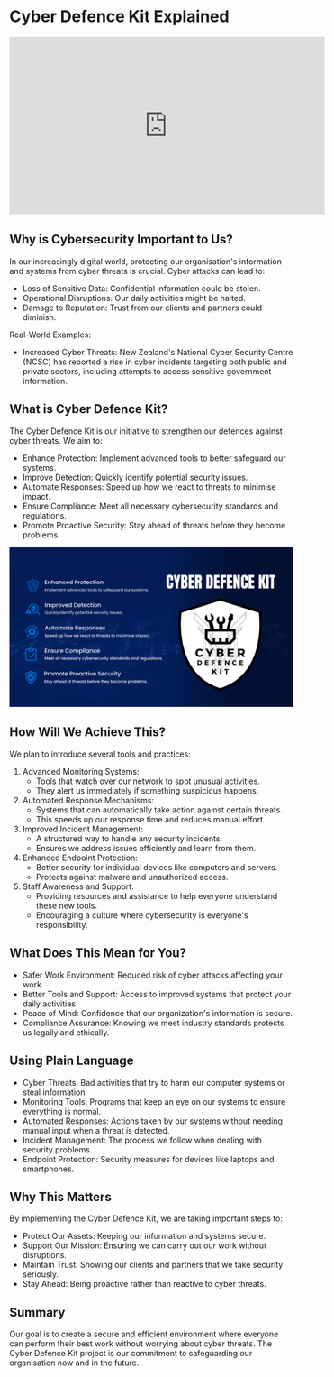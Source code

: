 # Cyber Defence Kit Explained

<iframe width="560" height="315" src="https://www.youtube.com/embed/78k5_wiy--4?si=egTvtGKt1W6-TrBW" title="YouTube video player" frameborder="0" allow="accelerometer; autoplay; clipboard-write; encrypted-media; gyroscope; picture-in-picture; web-share" referrerpolicy="strict-origin-when-cross-origin" allowfullscreen></iframe>

## Why is Cybersecurity Important to Us?

In our increasingly digital world, protecting our organisation's information and systems from cyber threats is crucial. Cyber attacks can lead to:

- Loss of Sensitive Data: Confidential information could be stolen.
- Operational Disruptions: Our daily activities might be halted.
- Damage to Reputation: Trust from our clients and partners could diminish.

Real-World Examples:

- Increased Cyber Threats: New Zealand's National Cyber Security Centre (NCSC) has reported a rise in cyber incidents targeting both public and private sectors, including attempts to access sensitive government information.

## What is Cyber Defence Kit?

The Cyber Defence Kit is our initiative to strengthen our defences against cyber threats. We aim to:

- Enhance Protection: Implement advanced tools to better safeguard our systems.
- Improve Detection: Quickly identify potential security issues.
- Automate Responses: Speed up how we react to threats to minimise impact.
- Ensure Compliance: Meet all necessary cybersecurity standards and regulations.
- Promote Proactive Security: Stay ahead of threats before they become problems.

![1.png](1.png)

## How Will We Achieve This?

We plan to introduce several tools and practices:

1. Advanced Monitoring Systems:
    - Tools that watch over our network to spot unusual activities.
    - They alert us immediately if something suspicious happens.
2. Automated Response Mechanisms:
    - Systems that can automatically take action against certain threats.
    - This speeds up our response time and reduces manual effort.
3. Improved Incident Management:
    - A structured way to handle any security incidents.
    - Ensures we address issues efficiently and learn from them.
4. Enhanced Endpoint Protection:
    - Better security for individual devices like computers and servers.
    - Protects against malware and unauthorized access.
5. Staff Awareness and Support:
    - Providing resources and assistance to help everyone understand these new tools.
    - Encouraging a culture where cybersecurity is everyone's responsibility.

## What Does This Mean for You?

- Safer Work Environment: Reduced risk of cyber attacks affecting your work.
- Better Tools and Support: Access to improved systems that protect your daily activities.
- Peace of Mind: Confidence that our organization's information is secure.
- Compliance Assurance: Knowing we meet industry standards protects us legally and ethically.

## Using Plain Language

- Cyber Threats: Bad activities that try to harm our computer systems or steal information.
- Monitoring Tools: Programs that keep an eye on our systems to ensure everything is normal.
- Automated Responses: Actions taken by our systems without needing manual input when a threat is detected.
- Incident Management: The process we follow when dealing with security problems.
- Endpoint Protection: Security measures for devices like laptops and smartphones.

## Why This Matters

By implementing the Cyber Defence Kit, we are taking important steps to:

- Protect Our Assets: Keeping our information and systems secure.
- Support Our Mission: Ensuring we can carry out our work without disruptions.
- Maintain Trust: Showing our clients and partners that we take security seriously.
- Stay Ahead: Being proactive rather than reactive to cyber threats.

## Summary

Our goal is to create a secure and efficient environment where everyone can perform their best work without worrying about cyber threats. The Cyber Defence Kit project is our commitment to safeguarding our organisation now and in the future.
